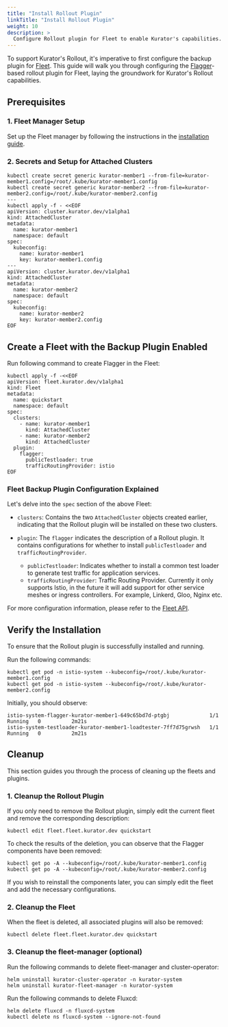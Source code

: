 ```yaml
---
title: "Install Rollout Plugin"
linkTitle: "Install Rollout Plugin"
weight: 10
description: >
  Configure Rollout plugin for Fleet to enable Kurator's capabilities.
---
```


To support Kurator's Rollout, it's imperative to first configure the backup plugin for [Fleet](https://kurator.dev/docs/references/fleet-api/#fleet). This guide will walk you through configuring the [Flagger](https://docs.flagger.app/)-based rollout plugin for Fleet, laying the groundwork for Kurator's Rollout capabilities.

## Prerequisites

### 1. Fleet Manager Setup

Set up the Fleet manager by following the instructions in the [installation guide](/docs/setup/install-fleet-manager/).

### 2. Secrets and Setup for Attached Clusters

```console
kubectl create secret generic kurator-member1 --from-file=kurator-member1.config=/root/.kube/kurator-member1.config
kubectl create secret generic kurator-member2 --from-file=kurator-member2.config=/root/.kube/kurator-member2.config
---
kubectl apply -f - <<EOF
apiVersion: cluster.kurator.dev/v1alpha1
kind: AttachedCluster
metadata:
  name: kurator-member1
  namespace: default
spec:
  kubeconfig:
    name: kurator-member1
    key: kurator-member1.config
---
apiVersion: cluster.kurator.dev/v1alpha1
kind: AttachedCluster
metadata:
  name: kurator-member2
  namespace: default
spec:
  kubeconfig:
    name: kurator-member2
    key: kurator-member2.config
EOF
```

## Create a Fleet with the Backup Plugin Enabled

Run following command to create Flagger in the Fleet:

```console
kubectl apply -f -<<EOF
apiVersion: fleet.kurator.dev/v1alpha1
kind: Fleet
metadata:
  name: quickstart
  namespace: default
spec:
  clusters:
    - name: kurator-member1
      kind: AttachedCluster
    - name: kurator-member2
      kind: AttachedCluster
  plugin:
    flagger:
      publicTestloader: true
      trafficRoutingProvider: istio
EOF
```

### Fleet Backup Plugin Configuration Explained

Let's delve into the `spec` section of the above Fleet:

- `clusters`: Contains the two `AttachedCluster` objects created earlier, indicating that the Rollout plugin will be installed on these two clusters.
- `plugin`: The `flagger` indicates the description of a Rollout plugin. It contains configurations for whether to install `publicTestloader` and `trafficRoutingProvider`.
  
  - `publicTestloader`: Indicates whether to install a common test loader to generate test traffic for application services.
  - `trafficRoutingProvider`: Traffic Routing Provider. Currently it only supports Istio, in the future it will add support for other service meshes or ingress controllers. For example, Linkerd, Gloo, Nginx etc.

For more configuration information, please refer to the [Fleet API](https://kurator.dev/docs/references/fleet-api/).

## Verify the Installation

To ensure that the Rollout plugin is successfully installed and running.

Run the following commands:

```console
kubectl get pod -n istio-system --kubeconfig=/root/.kube/kurator-member1.config
kubectl get pod -n istio-system --kubeconfig=/root/.kube/kurator-member2.config
```

Initially, you should observe:

```console
istio-system-flagger-kurator-member1-649c65bd7d-ptgbj             1/1     Running   0          2m21s
istio-system-testloader-kurator-member1-loadtester-7ff7d75grwsh   1/1     Running   0          2m21s

```

## Cleanup

This section guides you through the process of cleaning up the fleets and plugins.

### 1. Cleanup the Rollout Plugin

If you only need to remove the Rollout plugin, simply edit the current fleet and remove the corresponding description:

```console
kubectl edit fleet.fleet.kurator.dev quickstart
```

To check the results of the deletion, you can observe that the Flagger components have been removed:

```console
kubectl get po -A --kubeconfig=/root/.kube/kurator-member1.config
kubectl get po -A --kubeconfig=/root/.kube/kurator-member2.config
```

If you wish to reinstall the components later, you can simply edit the fleet and add the necessary configurations.

### 2. Cleanup the Fleet

When the fleet is deleted, all associated plugins will also be removed:

```console
kubectl delete fleet.fleet.kurator.dev quickstart
```

### 3. Cleanup the fleet-manager (optional)

Run the following commands to delete fleet-manager and cluster-operator:

```console
helm uninstall kurator-cluster-operator -n kurator-system
helm uninstall kurator-fleet-manager -n kurator-system
```

Run the following commands to delete Fluxcd:

```console
helm delete fluxcd -n fluxcd-system
kubectl delete ns fluxcd-system --ignore-not-found
```
